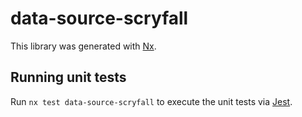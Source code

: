 # data-source-scryfall

This library was generated with [Nx](https://nx.dev).

## Running unit tests

Run `nx test data-source-scryfall` to execute the unit tests via [Jest](https://jestjs.io).
